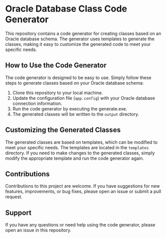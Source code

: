 <!-- Oracle Database Class Code Generator -->

# Oracle Database Class Code Generator

<!-- This repository contains a code generator for creating classes based on an Oracle database schema. -->
This repository contains a code generator for creating classes based on an Oracle database schema. The generator uses templates to generate the classes, making it easy to customize the generated code to meet your specific needs.

<!-- How to Use the Code Generator -->
## How to Use the Code Generator

The code generator is designed to be easy to use. Simply follow these steps to generate classes based on your Oracle database schema:

1. Clone this repository to your local machine.
2. Update the configuration file (`app.config`) with your Oracle database connection information.
3. Run the code generator by executing the generate.exe.
4. The generated classes will be written to the `output` directory.

<!-- Customizing the Generated Classes -->
## Customizing the Generated Classes

The generated classes are based on templates, which can be modified to meet your specific needs. The templates are located in the `templates` directory. If you need to make changes to the generated classes, simply modify the appropriate template and run the code generator again.

<!-- Contributions -->
## Contributions

Contributions to this project are welcome. If you have suggestions for new features, improvements, or bug fixes, please open an issue or submit a pull request.

<!-- Support -->
## Support

If you have any questions or need help using the code generator, please open an issue in this repository.
